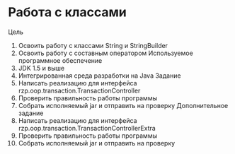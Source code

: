 # Работа с классами

Цель
1.	Освоить работу с классами String и StringBuilder
2.	Освоить работу с составным оператором
Используемое программное обеспечение
1.	JDK 1.5 и выше
2.	Интегрированная среда разработки на Java
Задание
1.	Написать реализацию для интерфейса rzp.oop.transaction.TransactionController
2.	Проверить правильность работы программы
3.	Собрать исполняемый jar и отправить на проверку
Дополнительное задание
1.	Написать реализацию для интерфейса rzp.oop.transaction.TransactionControllerExtra
2.	Проверить правильность работы программы
3.	Собрать исполняемый jar и отправить на проверку

